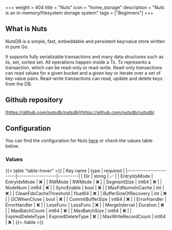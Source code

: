 +++
weight = 404
title = "Nuts"
icon = "home_storage"
description = "Nuts is an in-memory/filesystem storage system"
tags = ["Beginners"]
+++

## What is Nuts
NutsDB is a simple, fast, embeddable and persistent key/value store written in pure Go.

It supports fully serializable transactions and many data structures such as lis, set, sorted set. All operations happen inside a Tx. Tx represents a transaction, which can be read-only or read-write. Read-only transactions can read values for a given bucket and a given key or iterate over a set of key-value pairs. Read-write transactions can read, update and delete keys from the DB.

## Github repository
[https://github.com/nutsdb/nutsdb](https://github.com/nutsdb/nutsdb)

## Configuration
You can find the configuration for Nuts [here](https://github.com/nutsdb/nutsdb/blob/master/options.go#L55) or check the values table below.

### Values
{{< table "table-hover" >}}
| Key name               | type              | required |
|------------------------|-------------------|----------|
| Dir                    | string            | ✅       |
| EntryIdxMode           | EntryIdxMode      | ❌       |
| RWMode                 | RWMode            | ❌       |
| SegmentSize            | int64             | ❌       |
| NodeNum                | int64             | ❌       |
| SyncEnable             | bool              | ❌       |
| MaxFdNumsInCache       | int               | ❌       |
| CleanFdsCacheThreshold | float64           | ❌       |
| BufferSizeOfRecovery   | int               | ❌       |
| GCWhenClose            | bool              | ❌       |
| CommitBufferSize       | int64             | ❌       |
| ErrorHandler           | ErrorHandler      | ❌       |
| LessFunc               | LessFunc          | ❌       |
| MergeInterval          | Duration          | ❌       |
| MaxBatchCount          | int64             | ❌       |
| MaxBatchSize           | int64             | ❌       |
| ExpiredDeleteType      | ExpiredDeleteType | ❌       |
| MaxWriteRecordCount    | int64             | ❌       |
{{< /table >}}
